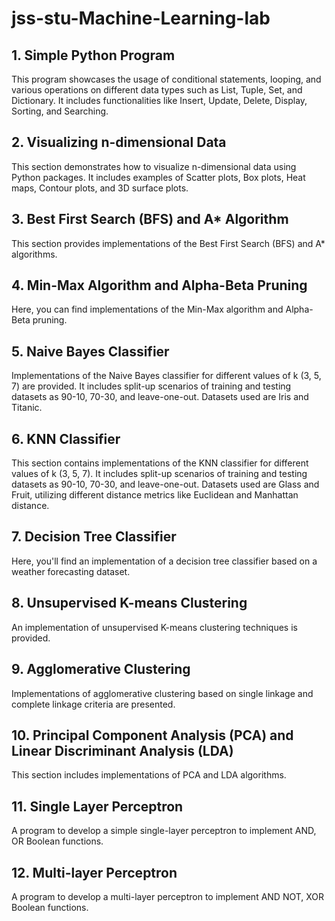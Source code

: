 # jss-stu-Machine-Learning-lab

## 1. Simple Python Program

This program showcases the usage of conditional statements, looping, and various operations on different data types such as List, Tuple, Set, and Dictionary. It includes functionalities like Insert, Update, Delete, Display, Sorting, and Searching.

## 2. Visualizing n-dimensional Data

This section demonstrates how to visualize n-dimensional data using Python packages. It includes examples of Scatter plots, Box plots, Heat maps, Contour plots, and 3D surface plots.

## 3. Best First Search (BFS) and A* Algorithm

This section provides implementations of the Best First Search (BFS) and A* algorithms.

## 4. Min-Max Algorithm and Alpha-Beta Pruning

Here, you can find implementations of the Min-Max algorithm and Alpha-Beta pruning.

## 5. Naive Bayes Classifier

Implementations of the Naive Bayes classifier for different values of k (3, 5, 7) are provided. It includes split-up scenarios of training and testing datasets as 90-10, 70-30, and leave-one-out. Datasets used are Iris and Titanic.

## 6. KNN Classifier

This section contains implementations of the KNN classifier for different values of k (3, 5, 7). It includes split-up scenarios of training and testing datasets as 90-10, 70-30, and leave-one-out. Datasets used are Glass and Fruit, utilizing different distance metrics like Euclidean and Manhattan distance.

## 7. Decision Tree Classifier

Here, you'll find an implementation of a decision tree classifier based on a weather forecasting dataset.

## 8. Unsupervised K-means Clustering

An implementation of unsupervised K-means clustering techniques is provided.

## 9. Agglomerative Clustering

Implementations of agglomerative clustering based on single linkage and complete linkage criteria are presented.

## 10. Principal Component Analysis (PCA) and Linear Discriminant Analysis (LDA)

This section includes implementations of PCA and LDA algorithms.

## 11. Single Layer Perceptron

A program to develop a simple single-layer perceptron to implement AND, OR Boolean functions.

## 12. Multi-layer Perceptron

A program to develop a multi-layer perceptron to implement AND NOT, XOR Boolean functions.

